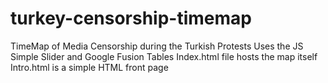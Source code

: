 turkey-censorship-timemap
=========================

TimeMap of Media Censorship during the Turkish Protests
Uses the JS Simple Slider and Google Fusion Tables
Index.html file hosts the map itself
Intro.html is a simple HTML front page
